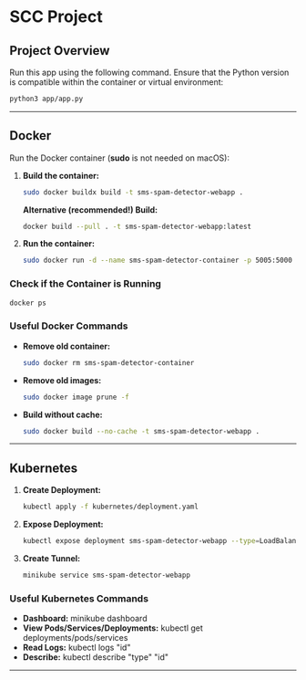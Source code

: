 # SCC Project

## Project Overview
Run this app using the following command. Ensure that the Python version is compatible within the container or virtual environment:
```bash
python3 app/app.py
```

---

## Docker

Run the Docker container (**sudo** is not needed on macOS):

1. **Build the container:**
   ```bash
   sudo docker buildx build -t sms-spam-detector-webapp .
   ```
   
   **Alternative (recommended!) Build:**
   ```bash
   docker build --pull . -t sms-spam-detector-webapp:latest
   ```

2. **Run the container:**
   ```bash
   sudo docker run -d --name sms-spam-detector-container -p 5005:5000 sms-spam-detector-webapp
   ```

### Check if the Container is Running
```bash
docker ps
```

### Useful Docker Commands
- **Remove old container:**
  ```bash
  sudo docker rm sms-spam-detector-container
  ```
- **Remove old images:**
  ```bash
  sudo docker image prune -f
  ```
- **Build without cache:**
  ```bash
  sudo docker build --no-cache -t sms-spam-detector-webapp .
  ```

---

## Kubernetes

1. **Create Deployment:**
   ```bash
   kubectl apply -f kubernetes/deployment.yaml
   ```
2. **Expose Deployment:**
   ```bash
   kubectl expose deployment sms-spam-detector-webapp --type=LoadBalancer --port=5000
   ```
3. **Create Tunnel:**
   ```bash
   minikube service sms-spam-detector-webapp 
   ```

### Useful Kubernetes Commands
- **Dashboard:** minikube dashboard
- **View Pods/Services/Deployments:** kubectl get deployments/pods/services
- **Read Logs:** kubectl logs "id"
- **Describe:** kubectl describe "type" "id"

---
